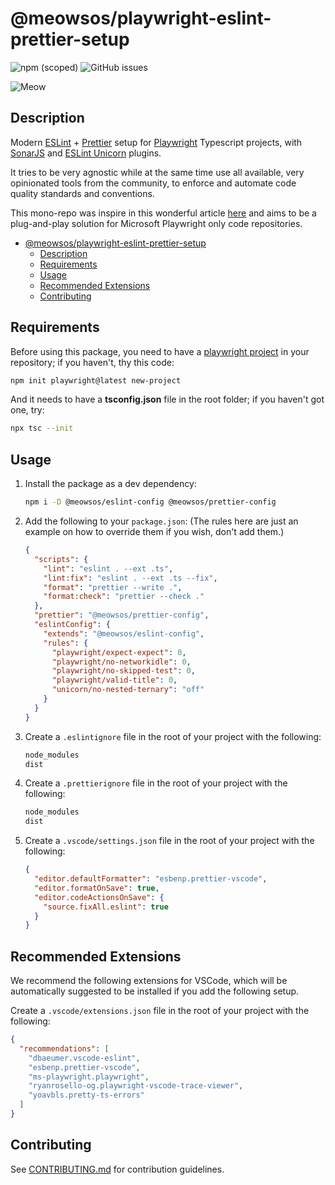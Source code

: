# @meowsos/playwright-eslint-prettier-setup

![npm (scoped)](https://img.shields.io/npm/v/@meowsos/playwright-eslint-prettier-setup) ![GitHub issues](https://img.shields.io/github/issues/meowso/playwright-hero)

![Meow](https://bit.ly/fcc-running-cats)

## Description

Modern [ESLint](https://www.npmjs.com/package/eslint) + [Prettier](https://www.npmjs.com/package/prettier) setup for [Playwright](https://www.npmjs.com/package/playwright) Typescript projects, with [SonarJS](https://www.npmjs.com/package/eslint-plugin-sonarjs) and [ESLint Unicorn](https://www.npmjs.com/package/eslint-plugin-unicorn) plugins.

It tries to be very agnostic while at the same time use all available, very opinionated tools from the community, to enforce and automate code quality standards and conventions.

This mono-repo was inspire in this wonderful article [here](https://blog.logrocket.com/reduce-effort-shared-eslint-prettier-configs/) and aims to be a plug-and-play solution for Microsoft Playwright only code repositories.

- [@meowsos/playwright-eslint-prettier-setup](#meowsosplaywright-eslint-prettier-setup)
  - [Description](#description)
  - [Requirements](#requirements)
  - [Usage](#usage)
  - [Recommended Extensions](#recommended-extensions)
  - [Contributing](#contributing)

## Requirements

Before using this package, you need to have a [playwright project](https://www.npmjs.com/package/playwright) in your repository; if you haven't, thy this code:

```bash
npm init playwright@latest new-project
```

And it needs to have a **tsconfig.json** file in the root folder; if you haven't got one, try:

```bash
npx tsc --init
```

## Usage

1. Install the package as a dev dependency:

   ```bash
   npm i -D @meowsos/eslint-config @meowsos/prettier-config
   ```

2. Add the following to your `package.json`: (The rules here are just an example on how to override them if you wish, don't add them.)

   ```json
   {
     "scripts": {
       "lint": "eslint . --ext .ts",
       "lint:fix": "eslint . --ext .ts --fix",
       "format": "prettier --write .",
       "format:check": "prettier --check ."
     },
     "prettier": "@meowsos/prettier-config",
     "eslintConfig": {
       "extends": "@meowsos/eslint-config",
       "rules": {
         "playwright/expect-expect": 0,
         "playwright/no-networkidle": 0,
         "playwright/no-skipped-test": 0,
         "playwright/valid-title": 0,
         "unicorn/no-nested-ternary": "off"
       }
     }
   }
   ```

3. Create a `.eslintignore` file in the root of your project with the following:

   ```txt
   node_modules
   dist
   ```

4. Create a `.prettierignore` file in the root of your project with the following:

   ```txt
   node_modules
   dist
   ```

5. Create a `.vscode/settings.json` file in the root of your project with the following:

   ```json
   {
     "editor.defaultFormatter": "esbenp.prettier-vscode",
     "editor.formatOnSave": true,
     "editor.codeActionsOnSave": {
       "source.fixAll.eslint": true
     }
   }
   ```

## Recommended Extensions

We recommend the following extensions for VSCode, which will be automatically suggested to be installed if you add the following setup.

Create a `.vscode/extensions.json` file in the root of your project with the following:

```json
{
  "recommendations": [
    "dbaeumer.vscode-eslint",
    "esbenp.prettier-vscode",
    "ms-playwright.playwright",
    "ryanrosello-og.playwright-vscode-trace-viewer",
    "yoavbls.pretty-ts-errors"
  ]
}
```

## Contributing

See [CONTRIBUTING.md](CONTRIBUTING.md) for contribution guidelines.
